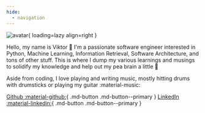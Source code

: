 ```yaml
---
hide:
  - navigation
---
```

![avatar](https://images.weserv.nl/?url=github.com/viktor-bubanja.png&fit=cover&mask=circle&maxage=7d&width=200&height=200){ loading=lazy align=right }


Hello, my name is Viktor 👋 I'm a passionate software engineer interested in Python, Machine Learning, Information Retrieval, Software Architecture, and tons of other stuff.
This is where I dump my various learnings and musings to solidify my knowledge and help out my pea brain a little 🫛

Aside from coding, I love playing and writing music, mostly hitting drums with drumsticks or playing my guitar :material-music:

[Github :material-github:](https://github.com/Viktor-Bubanja){ .md-button .md-button--primary }
[LinkedIn :material-linkedin:](https://linkedin.com/in/Viktor-Bubanja){ .md-button .md-button--primary }
